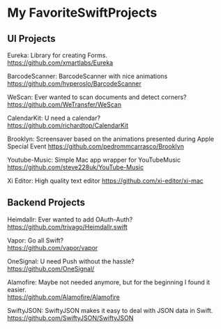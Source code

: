 # My FavoriteSwiftProjects 



## UI Projects

Eureka: Library for creating Forms.     
https://github.com/xmartlabs/Eureka

BarcodeScanner: BarcodeScanner with nice animations    
https://github.com/hyperoslo/BarcodeScanner

WeScan: Ever wanted to scan documents and detect corners?    
https://github.com/WeTransfer/WeScan

CalendarKit: U need a calendar?    
https://github.com/richardtop/CalendarKit

Brooklyn: Screensaver based on the animations presented during Apple Special Event
https://github.com/pedrommcarrasco/Brooklyn

Youtube-Music: Simple Mac app wrapper for YouTubeMusic
https://github.com/steve228uk/YouTube-Music

Xi Editor: High quality text editor
https://github.com/xi-editor/xi-mac


## Backend Projects

Heimdallr: Ever wanted to add OAuth-Auth?     
https://github.com/trivago/Heimdallr.swift

Vapor: Go all Swift?    
https://github.com/vapor/vapor

OneSignal: U need Push without the hassle?    
https://github.com/OneSignal/

Alamofire: Maybe not needed anymore, but for the beginning I found it easier.    
https://github.com/Alamofire/Alamofire

SwiftyJSON: SwiftyJSON makes it easy to deal with JSON data in Swift.
https://github.com/SwiftyJSON/SwiftyJSON
